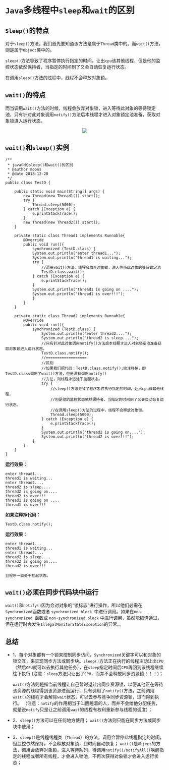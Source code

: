 # `Java`多线程中`sleep`和`wait`的区别



## `Sleep()`的特点



对于`sleep()`方法，我们首先要知道该方法是属于`Thread`类中的。而`wait()`方法，则是属于`Object`类中的。

`sleep()`方法导致了程序暂停执行指定的时间，让出`cpu`该其他线程，但是他的监控状态依然保持者，当指定的时间到了又会自动恢复运行状态。

在调用`sleep()`方法的过程中，线程不会释放对象锁。



## `wait()`的特点

而当调用`wait()`方法的时候，线程会放弃对象锁，进入等待此对象的等待锁定池，只有针对此对象调用`notify()`方法后本线程才进入对象锁定池准备，获取对象锁进入运行状态。



<div align="center">
<img src="https://github.com/ZP-AlwaysWin/Java-Learn/blob/master/Java%E5%A4%9A%E7%BA%BF%E7%A8%8B%E4%B8%8E%E5%B9%B6%E5%8F%91/Java%E5%A4%9A%E7%BA%BF%E7%A8%8B%E4%B8%8E%E5%B9%B6%E5%8F%91%E7%9A%84%E5%9B%BE%E7%89%87/sleep%26wait.png" />
</div>



## `wait()`和`sleep()`实例

```
/**
 * java中的sleep()和wait()的区别
 * @author moons
 * @date 2018-12-20
 */
public class TestD {

    public static void main(String[] args) {
        new Thread(new Thread1()).start();
        try {
            Thread.sleep(5000);
        } catch (Exception e) {
            e.printStackTrace();
        }
        new Thread(new Thread2()).start();
    }
    
    private static class Thread1 implements Runnable{
        @Override
        public void run(){
            synchronized (TestD.class) {
            System.out.println("enter thread1...");    
            System.out.println("thread1 is waiting...");
            try {
                //调用wait()方法，线程会放弃对象锁，进入等待此对象的等待锁定池
                TestD.class.wait();
            } catch (Exception e) {
                e.printStackTrace();
            }
            System.out.println("thread1 is going on ....");
            System.out.println("thread1 is over!!!");
            }
        }
    }
    
    private static class Thread2 implements Runnable{
        @Override
        public void run(){
            synchronized (TestD.class) {
                System.out.println("enter thread2....");
                System.out.println("thread2 is sleep....");
                //只有针对此对象调用notify()方法后本线程才进入对象锁定池准备获取对象锁进入运行状态。
                TestD.class.notify();
                //==================
                //区别
                //如果我们把代码：TestD.class.notify();给注释掉，即TestD.class调用了wait()方法，但是没有调用notify()
                //方法，则线程永远处于挂起状态。
                try {
                    //sleep()方法导致了程序暂停执行指定的时间，让出cpu该其他线程，
                    //但是他的监控状态依然保持者，当指定的时间到了又会自动恢复运行状态。
                    //在调用sleep()方法的过程中，线程不会释放对象锁。
                    Thread.sleep(5000);
                } catch (Exception e) {
                    e.printStackTrace();
                }
                System.out.println("thread2 is going on....");
                System.out.println("thread2 is over!!!");
            }
        }
    }
}
```

**运行效果：**

```
enter thread1...
thread1 is waiting...
enter thread2....
thread2 is sleep....
thread2 is going on....
thread2 is over!!!
thread1 is going on ....
thread1 is over!!!
```



**如果注释掉代码：**

```
TestD.class.notify();
```

**运行效果：**

```
enter thread1...
thread1 is waiting...
enter thread2....
thread2 is sleep....
thread2 is going on....
thread2 is over!!!

且程序一直处于挂起状态。
```



## `wait()`必须在同步代码块中运行



`wait()`和`notify()`因为会对对象的“锁标志”进行操作，所以他们必需在`Synchronized`函数或者 `synchronized block `中进行调用。如果在`non-synchronized `函数或 `non-synchronized block` 中进行调用，虽然能编译通过，但在运行时会发生`IllegalMonitorStateException`的异常。。



## 总结



- 1、每个对象都有一个锁来控制同步访问，`Synchronized`关键字可以和对象的锁交互，来实现同步方法或同步块。`sleep()`方法正在执行的线程主动让出`CPU`（然后`CPU`就可以去执行其他任务），在`sleep`指定时间后`CPU`再回到该线程继续往下执行
  (注意：`sleep`方法只让出了`CPU`，而并不会释放同步资源锁！！！)；

  `wait()`方法则是指当前线程让自己暂时退让出同步资源锁，以便其他正在等待该资源的线程得到该资源进而运行，只有调用了`notify()`方法，之前调用`wait()`的线程才会解除`wait`状态，可以去参与竞争同步资源锁，进而得到执行。
  （注意：`notify`的作用相当于叫醒睡着的人，而并不会给他分配任务，就是说`notify`只是让之前调用`wait`的线程有权利重新参与线程的调度）；

- 2、`sleep()`方法可以在任何地方使用；
  `wait()`方法则只能在同步方法或同步块中使用；

- 3、`sleep()`是线程线程类（`Thread`）的方法，调用会暂停此线程指定的时间，但监控依然保持，不会释放对象锁，到时间自动恢复；
  `wait()`是`Object`的方法，调用会放弃对象锁，进入等待队列，待调用`notify()/notifyAll()`唤醒指定的线程或者所有线程，才会进入锁池，不再次获得对象锁才会进入运行状态；
